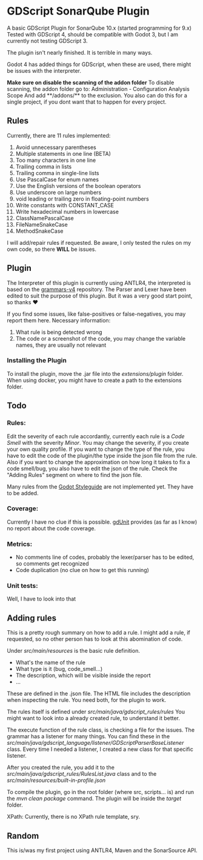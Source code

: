 ﻿
GDScript SonarQube Plugin
==========

A basic GDScript Plugin for SonarQube  10.x (started programming for 9.x)
Tested with GDScript 4, should be compatible with Godot 3, but I am currently not testing GDScript 3.

The plugin isn't nearly finished. It is terrible in many ways.

Godot 4 has added things for GDScript, when these are used, there might be issues with the interpreter.

**Make sure on disable the scanning of the addon folder** 
To disable scanning, the addon folder go to:
Administration - Configuration Analysis Scope
And add \**/addons/** to the exclusion. You also can do this for a single project, if you dont want that to happen for every project.

Rules
-----
Currently, there are 11 rules implemented:
<ol>  
<li>Avoid unnecessary parentheses</li>  
<li>Multiple statements in one line (BETA)</li>  
<li>Too many characters in one line</li>  
<li>Trailing comma in lists</li>
<li>Trailing comma in single-line lists</li>
<li>Use PascalCase for enum names</li>
<li>Use the English versions of the boolean operators</li>
<li>Use underscore on large numbers</li>
<li>void leading or trailing zero in floating-point numbers</li>
<li>Write constants with CONSTANT_CASE</li>
<li>Write hexadecimal numbers in lowercase</li>
<li>ClassNamePascalCase</li>
<li>FileNameSnakeCase</li>
<li>MethodSnakeCase</li>
</ol>

I will add/repair rules if requested.
Be aware, I only tested the rules on my own code, so there **WILL** be issues.

Plugin
--------

The Interpreter of this plugin is currently using ANTLR4, the interpreted is based on the [grammars-v4](https://github.com/antlr/grammars-v4) repository. The Parser and Lexer have been edited to suit the purpose of this plugin. But it was a very good start point, so thanks ❤


If you find some issues, like false-positives or false-negatives, you may report them here.
Necessary information:
 <ol>  
<li>What rule is being detected wrong</li>  
<li>The code or a screenshot of the code, you may change the variable names, they are usually not relevant</li>  
</ol>

### Installing the Plugin

To install the plugin, move the .jar file into the *extensions/plugin* folder.
When using docker, you might have to create a path to the extensions folder.

Todo
---------

### Rules:
Edit the severity of each rule accordantly, currently each rule is a *Code Smell* with the severity *Minor*.
You may change the severity, if you create your own quality profile.
If you want to change the type of the rule, you have to edit the code of the plugin/the type inside the json file from the rule.
Also if you want to change the approximation on how long it takes to fix a code smell/bug, you also have to edit the json of the rule. Check the "Adding Rules" segment on where to find the json file.

Many rules from the [Godot Styleguide](https://docs.godotengine.org/en/stable/tutorials/scripting/gdscript/gdscript_styleguide.html)  are not implemented yet. They have to be added.

### Coverage:
Currently I have no clue if this is possible. [gdUnit](https://mikeschulze.github.io/gdUnit3/) provides (as far as I know) no report about the code coverage.

### Metrics:
<ul>  
<li>No comments line of codes, probably the lexer/parser has to be edited, so comments get recognized</li>  
<li>Code duplication (no clue on how to get this running)</li> 
</ul>

### Unit tests:
Well, I have to look into that

Adding rules
---
This is a pretty rough summary on how to add a rule.
I might add a rule, if requested, so no other person has to look at this abomination of code.

Under *src/main/resources* is the basic rule definition.
<ul>  
<li>What's the name of the rule</li>  
<li>What type is it (bug, code_smell...)</li>  
<li>The description, which will be visible inside the report</li>  
<li>...</li>  
</ul>
These are defined in the .json file.
The HTML file includes the description when inspecting the rule.
You need both, for the plugin to work.

The rules itself is defined under *src/main/java/gdscript_rules/rules*
You might want to look into a already created rule, to understand it better.

The execute function of the rule class, is checking a file for the issues. The grammar has a listener for many things. You can find these in the *src/main/java/gdscript_language/listener/GDScriptParserBaseListener* class.
Every time I needed a listener, I created a new class for that specific listener.

After you created the rule, you add it to the *src/main/java/gdscript_rules/RulesList.java* class and to the 
*src/main/resources/built-in-profile.json*

To compile the plugin, go in the root folder (where src, scripts... is) and run the *mvn clean package* command. The plugin will be inside the *target* folder.

XPath:
Currently, there is no XPath rule template, sry.

Random
---
This is/was my first project using ANTLR4, Maven and the SonarSource API.
